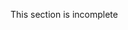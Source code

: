 This section is incomplete
<!-- 
## Model API

Until this point, the core API of `xoid` and **@xoid/react** are covered. There are also `model`, `arrayOf`, `objectOf`, `use` functions, which are part of the Model API. They can be used to associate certain actions with atoms.

```js
import { model, use, Atom } from 'xoid'

const NumberModel = model((atom: Atom<number>) => ({ 
  inc: () => atom(s => s + 1),
  dec: () => atom(s => s - 1) 
}))

const $num = NumberModel(5)
use($num).inc()
$num() // 6
```
> Observe that `NumberModel` is a custom `create` function that creates "useable" atoms.
If you look at the type of `$num`, it will be displayed as `Atom<number> & Useable<{inc: () => void, dec: () => void}>`.

With `arrayOf`, you can create a custom create function that receives an array, and makes sure that every element of it is of the same model type. (there's also `objectOf`)

```js
import { model, arrayOf, use } from 'xoid'
import { NumberModel } from './some-file'

const NumberArrayModel = arrayOf(NumberModel)

const $numArray = NumberArrayModel([1, 3, 5])
Object.entries($numArray).forEach([key, $item] => use($item).inc())
console.log($numArray()) // [2, 4, 6]
```

By combining `model`, `arrayOf`, and `objectOf`, much more advanced patterns than "nested reducers" concept in Redux are possible. Note that the same coding style can also be used for local component state.


## Demonstration
> Note that `model` is also exported as the default export, and other exports are keys of it.

```js
import x, { use, Atom } from 'xoid'

type TodoType = {
  title: string
  checked: boolean
}

const TodoModel = x((atom: Atom<TodoType>) => ({
  toggle: () => atom.checked((s) => !s),
}))

const TodoListModel = x.arrayOf(TodoModel, (atom) => ({
  add: (p: TodoType) => atom((s) => [...s, p]),
}))

const AtomModel = x({
  todos: TodoListModel
})

const atom = AtomModel({
  boardTitle: 'myTodos',
  todos: [
    { title: 'groceries', checked: true },
    { title: 'world invasion', checked: false },
  ]
})

use(atom.todos).add({ title: 'finish up readme', checked: false }) // ✅
use(atom.todos[2]).toggle() // ✅

// inside React
const { title, checked } = useAtom(atom.todos[0])
const { toggle } = use(atom.todos[0])
```

> It's very cheap to create **xoid** atoms. 
> Absolutely **zero** traversal or deep copying occur while `create`, `arrayOf`, `objectOf`, `model` run.
> You can easily atom complex objects such as DOM elements inside **xoid** atoms.
> Association of the atom nodes with "useable" actions only occurs once when a node is visited by the `use` function.

### Feature: Using as an alternative to `React.useRef`

In **xoid**, a mutable atom can be used to grab refs. Another way to generate mutable atoms is using zero arguments when creating atoms.
```js
const ref = create<HTMLElement>()
```
> Type of `ref` would be: `Atom<HTMLElement | undefined>`

```js
import { create, ready, effect } from 'xoid'
import { useSetup } from '@xoid/react'

// inside React
const setup = useSetup(() => {
  const ref = create<HTMLDivElement>()
  return { ref }
})

return <div ref={setup.ref} />
```
> `ready` is a helper function that's usually used with refs. It makes it possible to work with non-existent object addresses, that'll be satisfied later. 

```js
const colorLens = lens(document.body, s => s.style.color)
effect($color, colorLens)

// is roughly equivalent to

effect($color, (color) => {
  const element = ref()
  if(element) element.style.color = color 
})
``` -->
